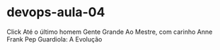 # devops-aula-04
Click
Até o último homem
Gente Grande
Ao Mestre, com carinho
Anne Frank
Pep Guardiola: A Evolução

